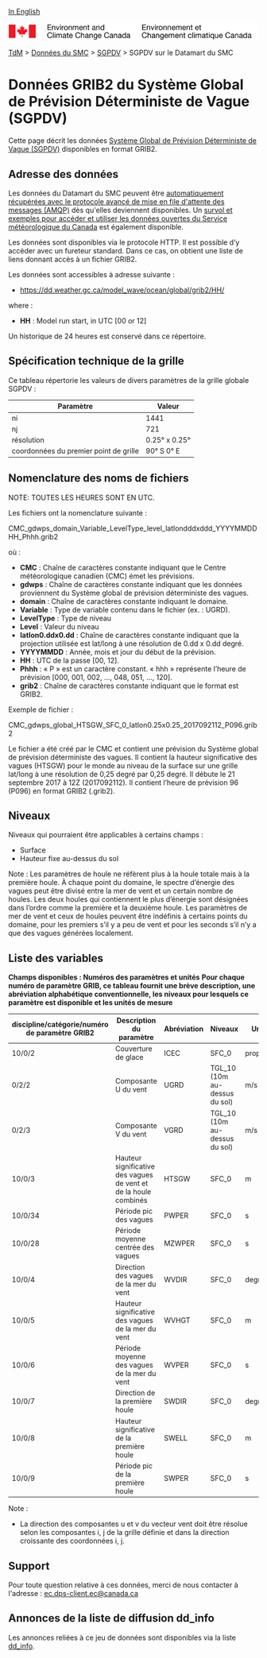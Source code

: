 [In English](readme_gdwps-datamart_en.md)

![ECCC logo](../../img_eccc-logo.png)

[TdM](../../readme_fr.md) > [Données du SMC](../readme_fr.md) > [SGPDV](readme_gdwps_fr.md) > SGPDV sur le Datamart du SMC

# Données GRIB2 du Système Global de Prévision Déterministe de Vague (SGPDV)

Cette page décrit les données [Système Global de Prévision Déterministe de Vague (SGPDV)](readme_gdwps_fr.md) disponibles en format GRIB2.

## Adresse des données 

Les données du Datamart du SMC peuvent être [automatiquement récupérées avec le protocole avancé de mise en file d'attente des messages (AMQP)](../../msc-datamart/amqp_fr.md) dès qu'elles deviennent disponibles. Un [survol et exemples pour accéder et utiliser les données ouvertes du Service météorologique du Canada](../../usage/readme_fr.md) est également disponible.

Les données sont disponibles via le protocole HTTP. Il est possible d’y accéder avec un fureteur standard. Dans ce cas, on obtient une liste de liens donnant accès à un fichier GRIB2.

Les données sont accessibles à adresse suivante :

* https://dd.weather.gc.ca/model_wave/ocean/global/grib2/HH/

where :

* __HH__ : Model run start, in UTC [00 or 12]

Un historique de 24 heures est conservé dans ce répertoire.

## Spécification technique de la grille

Ce tableau répertorie les valeurs de divers paramètres de la grille globale SGPDV :

| Paramètre | Valeur |
| ------ | ------ |
| ni | 1441 |
| nj | 721 | 
| résolution | 0.25° x 0.25° |
| coordonnées du premier point de grille | 90° S  0° E | 

## Nomenclature des noms de fichiers 

NOTE: TOUTES LES HEURES SONT EN UTC.

Les fichiers ont la nomenclature suivante :

CMC_gdwps_domain_Variable_LevelType_level_latlondddxddd_YYYYMMDDHH_Phhh.grib2

où :

* __CMC__ : Chaîne de caractères constante indiquant que le Centre météorologique canadien (CMC) émet les prévisions.
* __gdwps__ : Chaîne de caractères constante indiquant que les données proviennent du Système global de prévision déterministe des vagues.
* __domain__ : Chaîne de caractères constante indiquant le domaine.
* __Variable__ : Type de variable contenu dans le fichier (ex. : UGRD).
* __LevelType__ : Type de niveau
* __Level__ : Valeur du niveau
* __latlon0.ddx0.dd__ : Chaîne de caractères constante indiquant que la projection utilisée est lat/long à une résolution de 0.dd x 0.dd degré.
* __YYYYMMDD__ : Année, mois et jour du début de la prévision.
* __HH__ : UTC de la passe [00, 12].
* __Phhh__ : « P » est un caractère constant. « hhh » représente l’heure de prévision [000, 001, 002, ..., 048, 051, ..., 120].
* __grib2__ : Chaîne de caractères constante indiquant que le format est GRIB2.

Exemple de fichier :

CMC_gdwps_global_HTSGW_SFC_0_latlon0.25x0.25_2017092112_P096.grib2

Le fichier a été créé par le CMC et contient une prévision du Système global de prévision déterministe des vagues. Il contient la hauteur significative des vagues (HTSGW) pour le monde au niveau de la surface sur une grille lat/long à une résolution de 0,25 degré par 0,25 degré. Il débute le 21 septembre 2017 à 12Z (2017092112). Il contient l’heure de prévision 96 (P096) en format GRIB2 (.grib2).

## Niveaux

Niveaux qui pourraient être applicables à certains champs :

* Surface
* Hauteur fixe au-dessus du sol

Note : Les paramètres de houle ne réfèrent plus à la houle totale mais à la première houle. À chaque point du domaine, le spectre d’énergie des vagues peut être divisé entre la mer de vent et un certain nombre de houles. Les deux houles qui contiennent le plus d’énergie sont désignées dans l’ordre comme la première et la deuxième houle. Les paramètres de mer de vent et ceux de houles peuvent être indéfinis à certains points du domaine, pour les premiers s’il y a peu de vent et pour les seconds s’il n’y a que des vagues générées localement. 

## Liste des variables

__Champs disponibles : Numéros des paramètres et unités__
__Pour chaque numéro de paramètre GRIB, ce tableau fournit une brève description, une abréviation alphabétique conventionnelle, les niveaux pour lesquels ce paramètre est disponible et les unités de mesure__

|discipline/catégorie/numéro de paramètre GRIB2 |	Description du paramètre            |	Abréviation 	         | Niveaux       |	Unités       |
|-----------------------------------------------|---------------------------------------|----------------------------|---------------|---------------|
|10/0/2 	                                    | Couverture de glace 	                | ICEC 	                     | SFC_0 	     | proportion    |
|0/2/2 	                                        | Composante U du vent 	                | UGRD 	                     | TGL_10 (10m au-dessus du sol) 	|m/s|
|0/2/3 |	Composante V du vent |	VGRD |	TGL_10 (10m au-dessus du sol) |	m/s |
|10/0/3 |	Hauteur significative des vagues de vent et de la houle combinés |	HTSGW |	SFC_0 |	m |
|10/0/34 |	Période pic des vagues |	PWPER |	SFC_0 |	s |
|10/0/28 |	Période moyenne centrée des vagues |	MZWPER |	SFC_0 |	s |
|10/0/4 |	Direction des vagues de la mer du vent |	WVDIR |	SFC_0 |	degré vrai |
|10/0/5 |	Hauteur significative des vagues de la mer du vent |	WVHGT |	SFC_0 |	m |
|10/0/6 |	Période moyenne des vagues de la mer du vent |	WVPER |	SFC_0 |	s |
|10/0/7 |	Direction de la première houle |	SWDIR |	SFC_0 |	degré vrai |
|10/0/8 |	Hauteur significative de la première houle |	SWELL |	SFC_0 |	m |
|10/0/9 |	Période pic de la première houle |	SWPER |	SFC_0 |	s |

Note :

* La direction des composantes u et v du vecteur vent doit être résolue selon les composantes i, j de la grille définie et dans la direction croissante des coordonnées i, j.

## Support

Pour toute question relative à ces données, merci de nous contacter à l'adresse : [ec.dps-client.ec@canada.ca](mailto:ec.dps-client.ec@canada.ca)

## Annonces de la liste de diffusion dd_info 

Les annonces reliées à ce jeu de données sont disponibles via la liste [dd_info](https://lists.ec.gc.ca/cgi-bin/mailman/listinfo/dd_info).




